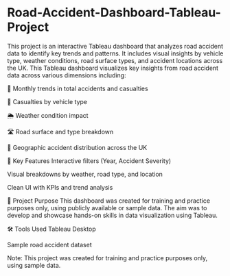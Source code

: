 # Road-Accident-Dashboard-Tableau-Project
This project is an interactive Tableau dashboard that analyzes road accident data to identify key trends and patterns. It includes visual insights by vehicle type, weather conditions, road surface types, and accident locations across the UK.
This Tableau dashboard visualizes key insights from road accident data across various dimensions including:

📅 Monthly trends in total accidents and casualties

🚗 Casualties by vehicle type

🌦️ Weather condition impact

🛣️ Road surface and type breakdown

📍 Geographic accident distribution across the UK

📌 Key Features
Interactive filters (Year, Accident Severity)

Visual breakdowns by weather, road type, and location

Clean UI with KPIs and trend analysis

📂 Project Purpose
This dashboard was created for training and practice purposes only, using publicly available or sample data.
The aim was to develop and showcase hands-on skills in data visualization using Tableau.

🛠️ Tools Used
Tableau Desktop

Sample road accident dataset

Note: This project was created for training and practice purposes only, using sample data.
